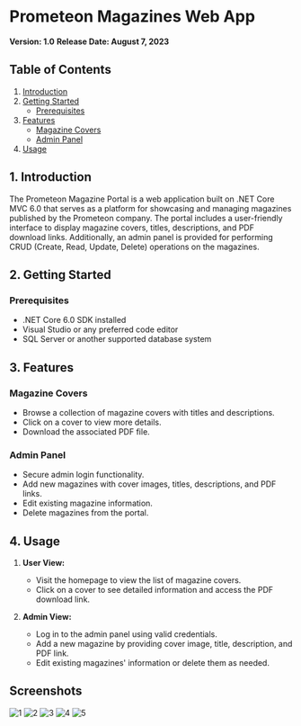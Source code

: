 # Prometeon Magazines Web App
**Version: 1.0**
**Release Date: August 7, 2023**

## Table of Contents
1. [Introduction](#introduction)
2. [Getting Started](#getting-started)
   - [Prerequisites](#prerequisites)
3. [Features](#features)
   - [Magazine Covers](#magazine-covers)
   - [Admin Panel](#admin-panel)
4. [Usage](#usage)


## 1. Introduction <a name="introduction"></a>
The Prometeon Magazine Portal is a web application built on .NET Core MVC 6.0 that serves as a platform for showcasing and managing magazines published by the Prometeon company. The portal includes a user-friendly interface to display magazine covers, titles, descriptions, and PDF download links. Additionally, an admin panel is provided for performing CRUD (Create, Read, Update, Delete) operations on the magazines.

## 2. Getting Started <a name="getting-started"></a>

### Prerequisites
- .NET Core 6.0 SDK installed
- Visual Studio or any preferred code editor
- SQL Server or another supported database system

## 3. Features <a name="features"></a>

### Magazine Covers
- Browse a collection of magazine covers with titles and descriptions.
- Click on a cover to view more details.
- Download the associated PDF file.

### Admin Panel
- Secure admin login functionality.
- Add new magazines with cover images, titles, descriptions, and PDF links.
- Edit existing magazine information.
- Delete magazines from the portal.

## 4. Usage <a name="usage"></a>
1. **User View:**
   - Visit the homepage to view the list of magazine covers.
   - Click on a cover to see detailed information and access the PDF download link.

2. **Admin View:**
   - Log in to the admin panel using valid credentials.
   - Add a new magazine by providing cover image, title, description, and PDF link.
   - Edit existing magazines' information or delete them as needed.
     
## Screenshots

![1](https://github.com/kubicix/Prometeon-Magazine-Web-App-with-.NET-CORE/assets/96316375/579bb219-d418-42fe-8058-b158e08f39f6)
![2](https://github.com/kubicix/Prometeon-Magazine-Web-App-with-.NET-CORE/assets/96316375/69f57108-f00b-445d-8e00-b205f9de5a8e)
![3](https://github.com/kubicix/Prometeon-Magazine-Web-App-with-.NET-CORE/assets/96316375/837be4ad-ef72-4266-a136-d7fe7762776f)
![4](https://github.com/kubicix/Prometeon-Magazine-Web-App-with-.NET-CORE/assets/96316375/e822d5ca-e0be-4f5a-98d6-9010063c6654)
![5](https://github.com/kubicix/Prometeon-Magazine-Web-App-with-.NET-CORE/assets/96316375/491a2334-f1ef-433c-9cab-dffd31b40110)
